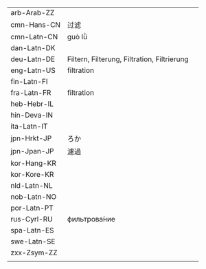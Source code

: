 | | | |
|-|-|-|
| arb-Arab-ZZ |  |  |
| cmn-Hans-CN | 过滤 |  |
| cmn-Latn-CN | guò lǜ |  |
| dan-Latn-DK |  |  |
| deu-Latn-DE | Filtern, Filterung, Filtration, Filtrierung |  |
| eng-Latn-US | filtration |  |
| fin-Latn-FI |  |  |
| fra-Latn-FR | filtration |  |
| heb-Hebr-IL |  |  |
| hin-Deva-IN |  |  |
| ita-Latn-IT |  |  |
| jpn-Hrkt-JP | ろか |  |
| jpn-Jpan-JP | 濾過 |  |
| kor-Hang-KR |  |  |
| kor-Kore-KR |  |  |
| nld-Latn-NL |  |  |
| nob-Latn-NO |  |  |
| por-Latn-PT |  |  |
| rus-Cyrl-RU | фильтрова́ние |  |
| spa-Latn-ES |  |  |
| swe-Latn-SE |  |  |
| zxx-Zsym-ZZ |  |  |
|  |  |  |
